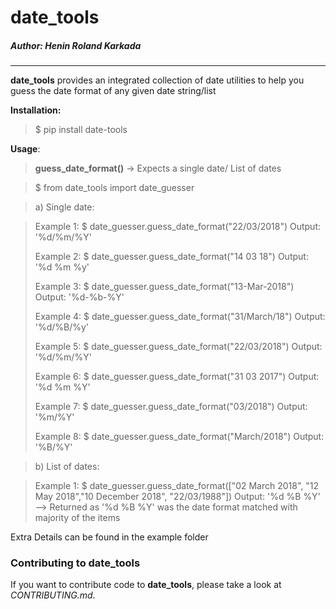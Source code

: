 # date_tools
##### Author: Henin Roland Karkada
--------------------------

**date_tools** provides an integrated collection of date utilities to help you guess the date format of any given date string/list

**Installation:**
> $ pip install date-tools

**Usage**:
> **guess_date_format()** -> Expects a single date/ List of dates

> $ from date_tools import date_guesser

> a) Single date:

> Example 1: $ date_guesser.guess_date_format("22/03/2018")
> Output: '%d/%m/%Y'
>
> Example 2: $ date_guesser.guess_date_format("14 03 18")
> Output: '%d %m %y'
>
> Example 3: $ date_guesser.guess_date_format("13-Mar-2018")
> Output: '%d-%b-%Y'
>
> Example 4: $ date_guesser.guess_date_format("31/March/18")
> Output: '%d/%B/%y'
>
> Example 5: $ date_guesser.guess_date_format("22/03/2018")
> Output: '%d/%m/%Y'
>
> Example 6: $ date_guesser.guess_date_format("31 03 2017")
> Output: '%d %m %Y'
>
> Example 7: $ date_guesser.guess_date_format("03/2018")
> Output: '%m/%Y'
>
> Example 8: $ date_guesser.guess_date_format("March/2018")
> Output: '%B/%Y'
>

> b) List of dates:

> Example 1: $ date_guesser.guess_date_format(["02 March 2018", "12 May 2018","10 December 2018", "22/03/1988"])
> Output: '%d %B %Y' --> Returned as '%d %B %Y' was the date format matched with majority of the items

Extra Details can be found in the example folder

### Contributing to date_tools
If you want to contribute code to **date_tools**, please take a look at  *CONTRIBUTING.md*.
